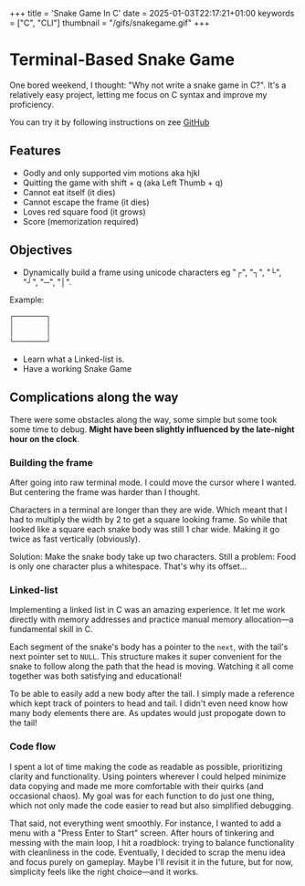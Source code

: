 +++
title = 'Snake Game In C'
date = 2025-01-03T22:17:21+01:00
keywords = ["C", "CLI"]
thumbnail = "/gifs/snakegame.gif"
+++

# Terminal-Based Snake Game
One bored weekend, I thought: "Why not write a snake game in C?". 
It's a relatively easy project, letting me focus on C syntax and improve my proficiency.

You can try it by following instructions on zee [GitHub](https://github.com/Abishevs/TerminalSnakeGame.git)

<script src="https://asciinema.org/a/696925.js" id="asciicast-696925" async="true"></script>

## Features
- Godly and only supported vim motions aka hjkl
- Quitting the game with shift + q (aka Left Thumb + q)
- Cannot eat itself (it dies)
- Cannot escape the frame (it dies)
- Loves red square food (it grows)
- Score (memorization required)

## Objectives 
- Dynamically build a frame using unicode characters 
eg "┌", "┐", "└", "┘", "─", "│".

Example:
```c
┌────────┐
│        │
│        │
└────────┘
```

- Learn what a Linked-list is.
- Have a working Snake Game

## Complications along the way

There were some obstacles along the way, some simple but some took some time to
debug. **Might have been slightly influenced by the late-night hour on the clock**. 

### Building the frame
After going into raw terminal mode. I could move the cursor where I wanted.
But centering the frame was harder than I thought. 

Characters in a terminal are longer than they are wide. Which meant that 
I had to multiply the width by 2 to get a square looking frame. So while that looked
like a square each snake body was still 1 char wide. Making it go twice as fast vertically
(obviously). 

Solution: Make the snake body take up two characters. 
Still a problem: Food is only one character plus a whitespace. That's why its
offset...

### Linked-list
Implementing a linked list in C was an amazing experience. It let me work
directly with memory addresses and practice manual memory allocation—a
fundamental skill in C.

Each segment of the snake's body has a pointer to the `next`, with the tail's
next pointer set to `NULL`. This structure makes it super convenient for the
snake to follow along the path that the head is moving. Watching it all come
together was both satisfying and educational!

To be able to easily add a new body after the tail. I simply made a reference
which kept track of pointers to head and tail. I didn't even need know how many
body elements there are. As updates would just propogate down to the tail!

### Code flow
I spent a lot of time making the code as readable as possible, prioritizing
clarity and functionality. Using pointers wherever I could helped minimize data
copying and made me more comfortable with their quirks (and occasional chaos).
My goal was for each function to do just one thing, which not only made the
code easier to read but also simplified debugging.

That said, not everything went smoothly. For instance, I wanted to add a menu
with a "Press Enter to Start" screen. After hours of tinkering and messing with
the main loop, I hit a roadblock: trying to balance functionality with
cleanliness in the code. Eventually, I decided to scrap the menu idea and focus
purely on gameplay. Maybe I'll revisit it in the future, but for now,
simplicity feels like the right choice—and it works.

